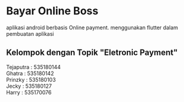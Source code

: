 # Bayar Online Boss

aplikasi android berbasis Online payment. menggunakan flutter dalam pembuatan aplikasi

## Kelompok dengan Topik "Eletronic Payment"

Tejaputra : 535180144  
Ghatra : 535180142  
Prinzky : 535180103  
Jecky : 535180127  
Harry : 535170076  

